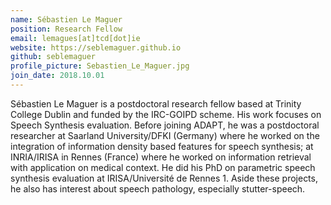 ```yaml
---
name: Sébastien Le Maguer
position: Research Fellow
email: lemagues[at]tcd[dot]ie
website: https://seblemaguer.github.io
github: seblemaguer
profile_picture: Sebastien_Le_Maguer.jpg
join_date: 2018.10.01
---
```


Sébastien Le Maguer is a postdoctoral research fellow based at Trinity College Dublin and funded by the IRC-GOIPD scheme. His work focuses on Speech Synthesis evaluation. Before joining ADAPT, he was a postdoctoral researcher at Saarland University/DFKI (Germany) where he worked on the integration of information density based features for speech synthesis; at INRIA/IRISA in Rennes (France) where he worked on information retrieval with application on medical context. He did his PhD on parametric speech synthesis evaluation at IRISA/Université de Rennes 1. Aside these projects, he also has interest about speech pathology, especially stutter-speech.
